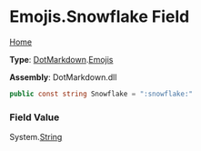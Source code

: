 # Emojis\.Snowflake Field

[Home](../../../README.md)

**Type**: [DotMarkdown](../../README.md)\.[Emojis](../README.md)

**Assembly**: DotMarkdown\.dll

```csharp
public const string Snowflake = ":snowflake:"
```

### Field Value

System\.[String](https://docs.microsoft.com/en-us/dotnet/api/system.string)